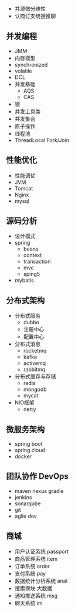 
* 并源微分维性
* 认商订支统搜推聊

## 并发编程
* JMM
* 内存模型
* synchronized
* volatile
* DCL
* 并发基础
  * AQS
  * CAS
* 锁
* 并发工具类
* 并发集合
* 原子操作
* 线程池
* ThreadLocal Fork/Join

## 性能优化
* 性能调优
* JVM
* Tomcat
* Nginx
* mysql

## 源码分析
* 设计模式
* spring
  * beans
  * context
  * transaction
  * mvc
  * sping5
* mybatis

## 分布式架构
* 分布式服务
  * dubbo
  * 注册中心   
  * 配置中心
* 分布式消息
  * rocketmq
  * kafka
  * activemq
  * rabbitmq
* 分布式缓存与存储
  * redis
  * mongodb
  * mycat
* NIO框架 
  * netty

## 微服务架构
* spring boot
* spring cloud
* docker

## 团队协作 DevOps
* maven nexus gradle
* jenkins
* sonarqube
* git
* agile dev

## 商城
* 用户认证系统 passport
* 商品管理系统 item
* 订单系统 order
* 支付系统 pay
* 数据统计分析系统 anal
* 搜索模块 大数据
* 通知推送系统 msg
* 聊天系统 im
